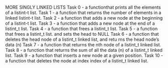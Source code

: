 MORE SINGLY LINKED LISTS
Task 0 -  a functionthat prints all the elements of a listint-t list.
Task 1 -  a function that returns the number of elements in a linked listint-t list.
Task 2 - a function that adds a new node at the beginning of a listint-t list.
Task 3 - a function that adds a new node at the end of a listint_t list.
Task 4 -  a function that frees a listint_t list.
Task 5 - a function that frees a listint_t list. and sets the head to NULL
Task 6 -  a function that deletes the head node of a listint_t linked list, and retu
rns the head node’s data (n)
Task 7 - a function that returns the nth node of a listint_t linked list.
Task 8 - a function that returns the sum of all the data (n) of a listint_t linked list.
Task 9 -  a function that inserts a new node at a given position.
Task 10 -  a function that deletes the node at index index of a listint_t linked list. 
